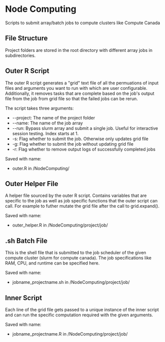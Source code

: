 # Node Computing
Scripts to submit array/batch jobs to compute clusters like Compute Canada

## File Structure
Project folders are stored in the root directory with different array jobs in subdirectories.

## Outer R Script 
The outer R script generates a "grid" text file of all the permuations of input files and arguments you want to run with which are user configurable. Additionally, it removes tasks that are complete based on the job's output file from the job from grid file so that the failed jobs can be rerun. 

The script takes three arguments:
* --project: The name of the project folder
* --name: The name of the job array
* --run: Bypass slurm array and submit a single job. Useful for interactive session testing. Index starts at 1.
* -s: Flag whether to submit the job. Otherwise only updates grid file
* -g: Flag whether to submit the job without updating grid file
* -r: Flag whether to remove output logs of successfully completed jobs

Saved with name:
* outer.R in /NodeComputing/

## Outer Helper File
A helper file sourced by the outer R script. Contains variables that are specific to the job as well as job specific functions that the outer script can call. For example to futher mutate the grid file after the call to grid.expand(). 

Saved with name:
* outer_helper.R in /NodeComputing/project/job/

## .sh Batch File
This is the shell file that is submitted to the job scheduler of the given compute cluster (slurm for compute canada). The job specifications like RAM, CPU, and runtime can be specified here. 

Saved with name:
* jobname_projectname.sh in /NodeComputing/project/job/

## Inner Script
Each line of the grid file gets passed to a unique instance of the inner script and can run the specific computation required with the given arguments. 

Saved with name:
* jobname_projectname.R in /NodeComputing/project/job/